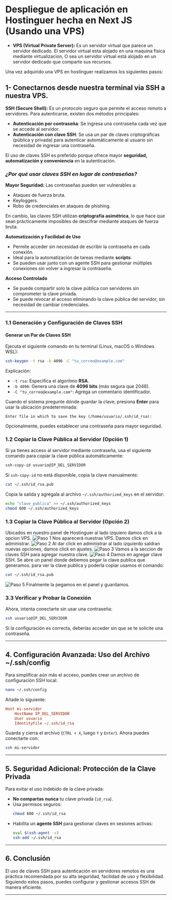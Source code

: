 # **Despliegue de aplicación en Hostinguer hecha en Next JS (Usando una VPS)**
- **VPS (Virtual Private Server):** Es un servidor virtual que parece un servidor dedicado. El servidor virtual esta alojado en una maquina fisica mediante virtualizacion, O sea un servidor virtual está alojado en un servidor dedicado que comparte sus recursos.

Una vez adquirido una VPS en hostinguer realizamos los siguientes pasos:
## 1- Conectarnos desde nuestra terminal via SSH a nuestra VPS.
**SSH (Secure Shell):** Es un protocolo seguro que permite el acceso remoto a servidores. Para autenticarse, existen dos métodos principales:

- **Autenticación por contraseña**: Se ingresa una contraseña cada vez que se accede al servidor.
- **Autenticación con clave SSH**: Se usa un par de claves criptográficas (pública y privada) para autenticar automáticamente al usuario sin necesidad de ingresar una contraseña.

El uso de claves SSH es preferido porque ofrece mayor **seguridad, automatización y conveniencia** en la autenticación.

### _**¿Por qué usar claves SSH en lugar de contraseñas?**_

**Mayor Seguridad:** Las contraseñas pueden ser vulnerables a:
- Ataques de fuerza bruta.
- Keyloggers.
- Robo de credenciales en ataques de phishing.

En cambio, las claves SSH utilizan **criptografía asimétrica**, lo que hace que sean prácticamente imposibles de descifrar mediante ataques de fuerza bruta.

**Automatización y Facilidad de Uso**
- Permite acceder sin necesidad de escribir la contraseña en cada conexión.
- Ideal para la automatización de tareas mediante **scripts**.
- Se pueden usar junto con un agente SSH para gestionar múltiples conexiones sin volver a ingresar la contraseña.

**Acceso Controlado**
- Se puede compartir solo la clave pública con servidores sin comprometer la clave privada.
- Se puede revocar el acceso eliminando la clave pública del servidor, sin necesidad de cambiar credenciales.

---

### **1.1 Generación y Configuración de Claves SSH**
#### **Generar un Par de Claves SSH**
Ejecuta el siguiente comando en tu terminal (Linux, macOS o Windows WSL):

```bash
ssh-keygen -t rsa -b 4096 -C "tu_correo@example.com"
```

Explicación:
- `-t rsa`: Especifica el algoritmo **RSA**.
- `-b 4096`: Genera una clave de **4096 bits** (más segura que 2048).
- `-C "tu_correo@example.com"`: Agrega un comentario identificador.

Cuando el sistema pregunte dónde guardar la clave, presiona **Enter** para usar la ubicación predeterminada:

```
Enter file in which to save the key (/home/usuario/.ssh/id_rsa):
```

Opcionalmente, puedes establecer una contraseña para mayor seguridad.

### **1.2 Copiar la Clave Pública al Servidor (Opción 1)**
Si ya tienes acceso al servidor mediante contraseña, usa el siguiente comando para copiar la clave pública automáticamente:

```bash
ssh-copy-id usuario@IP_DEL_SERVIDOR
```

Si `ssh-copy-id` no está disponible, copia la clave manualmente:

```bash
cat ~/.ssh/id_rsa.pub
```

Copia la salida y agrégala al archivo `~/.ssh/authorized_keys` en el servidor:

```bash
echo "clave_publica" >> ~/.ssh/authorized_keys
chmod 600 ~/.ssh/authorized_keys
```
### **1.3 Copiar la Clave Pública al Servidor (Opción 2)**
Ubicados en nuestro panel de Hostinguer al lado izquiero damos click a la opcion VPS.
![Paso 1](imgs/1.png)
Nos aparecerá nuestras VPS. Damos click en administrar.
![Paso 2](imgs/2.png)
Al dar click en administrar al lado izquierdo saldran nuevas opciones, damos click en ajustes.
![Paso 3](imgs/3.png)
Vamos a la seccion de claves SSH para agregar nuestra clave.
![Paso 4](imgs/4.png)
Damos en agregar clave SSH. Se abre un panel donde debemos pegar la clave publica que generamos. para ver la clave publica y poderla copiar usamos el comando: 
```bash
cat ~/.ssh/id_rsa.pub
```
![Paso 5](imgs/5.png)
Finalmente la pegamos en el panel y guardamos.
### **3.3 Verificar y Probar la Conexión**
Ahora, intenta conectarte sin usar una contraseña:

```bash
ssh usuario@IP_DEL_SERVIDOR
```

Si la configuración es correcta, deberías acceder sin que se te solicite una contraseña.

---

## **4. Configuración Avanzada: Uso del Archivo ~/.ssh/config**
Para simplificar aún más el acceso, puedes crear un archivo de configuración SSH local:

```bash
nano ~/.ssh/config
```

Añade lo siguiente:

```ini
Host mi-servidor
    HostName IP_DEL_SERVIDOR
    User usuario
    IdentityFile ~/.ssh/id_rsa
```

Guarda y cierra el archivo (`CTRL + X`, luego `Y` y `Enter`). Ahora puedes conectarte con:

```bash
ssh mi-servidor
```

---

## **5. Seguridad Adicional: Protección de la Clave Privada**
Para evitar el uso indebido de la clave privada:

- **No compartas nunca** tu clave privada (`id_rsa`).
- Usa permisos seguros:
  ```bash
  chmod 600 ~/.ssh/id_rsa
  ```
- Habilita un **agente SSH** para gestionar claves en sesiones activas:
  ```bash
  eval $(ssh-agent -s)
  ssh-add ~/.ssh/id_rsa
  ```

---

## **6. Conclusión**
El uso de claves SSH para autenticación en servidores remotos es una práctica recomendada por su alta seguridad, facilidad de uso y flexibilidad. Siguiendo estos pasos, puedes configurar y gestionar accesos SSH de manera eficiente.

---

